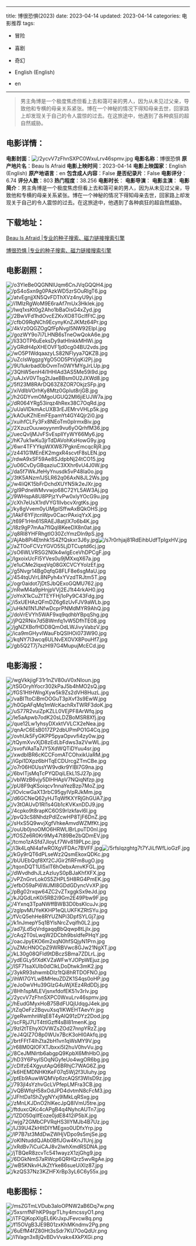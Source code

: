 
---
title: 博很恐惧(2023)
date: 2023-04-14
updated: 2023-04-14
categories: 电影推荐
tags:
- 冒险
- 喜剧
- 奇幻

- English (English)
- en
---


> 男主角博是一个极度焦虑但看上去和蔼可亲的男人，因为从未见过父亲，导致他和专横的母亲关系紧张。博在一个神秘的情况下得知母亲去世，回家路上却发现关于自己的令人震惊的过去。在这旅途中，他遇到了各种疯狂的超自然威胁。

## **电影详情**：

**电影封面**：<img src="https://image.tmdb.org/t/p/w200/2ycvV7zFhnSXPC0WxuLrv46spmv.jpg" alt="/2ycvV7zFhnSXPC0WxuLrv46spmv.jpg" title="/2ycvV7zFhnSXPC0WxuLrv46spmv.jpg">
**电影名称**：博很恐惧
**原产地片名**：Beau Is Afraid
**电影上映时间**：2023-04-14
**电影上映国家**：English (English)
**原产地语言**：en
**包含成人内容**：False
**是否纪录片**：False
**电影评分**：6.74
**评分人数**：803
**热门程度**：38.256
**电影时长**：
**电影导演**：
**电影主演**：
**电影简介**：男主角博是一个极度焦虑但看上去和蔼可亲的男人，因为从未见过父亲，导致他和专横的母亲关系紧张。博在一个神秘的情况下得知母亲去世，回家路上却发现关于自己的令人震惊的过去。在这旅途中，他遇到了各种疯狂的超自然威胁。

## **下载地址**：
[Beau Is Afraid |专业的种子搜索、磁力链接搜索引擎](https://movie.amd794.com:2083/?search=Beau%20Is%20Afraid&ordering=&mode=match_phrase&page_size=10&page=1)

[博很恐惧 |专业的种子搜索、磁力链接搜索引擎](https://movie.amd794.com:2083/?search=%E5%8D%9A%E5%BE%88%E6%81%90%E6%83%A7&ordering=&mode=match_phrase&page_size=10&page=1)
 

## **电影剧照**：
<img src="https://image.tmdb.org/t/p/original/o3YleBe0QGNNlUqm6CnJVqGQQH4.jpg" alt="/o3YleBe0QGNNlUqm6CnJVqGQQH4.jpg" title="/o3YleBe0QGNNlUqm6CnJVqGQQH4.jpg"><img src="https://image.tmdb.org/t/p/original/pS4oSxn9g0PAzkWD5zrSOuRIgT6.jpg" alt="/pS4oSxn9g0PAzkWD5zrSOuRIgT6.jpg" title="/pS4oSxn9g0PAzkWD5zrSOuRIgT6.jpg"><img src="https://image.tmdb.org/t/p/original/atvEgnjjXN5QvFDThXVz4nyU9yi.jpg" alt="/atvEgnjjXN5QvFDThXVz4nyU9yi.jpg" title="/atvEgnjjXN5QvFDThXVz4nyU9yi.jpg"><img src="https://image.tmdb.org/t/p/original/i1MlzRgWoM9E6raAf7mUx3HkIek.jpg" alt="/i1MlzRgWoM9E6raAf7mUx3HkIek.jpg" title="/i1MlzRgWoM9E6raAf7mUx3HkIek.jpg"><img src="https://image.tmdb.org/t/p/original/lwq1xsKt0g2Aho1bBaOisG4xZyd.jpg" alt="/lwq1xsKt0g2Aho1bBaOisG4xZyd.jpg" title="/lwq1xsKt0g2Aho1bBaOisG4xZyd.jpg"><img src="https://image.tmdb.org/t/p/original/2BwVFd1hdOvcEZKvXO8TGclfFtC.jpg" alt="/2BwVFd1hdOvcEZKvXO8TGclfFtC.jpg" title="/2BwVFd1hdOvcEZKvXO8TGclfFtC.jpg"><img src="https://image.tmdb.org/t/p/original/cfbO9RqNCh9EcynyKnZJKMz64Pr.jpg" alt="/cfbO9RqNCh9EcynyKnZJKMz64Pr.jpg" title="/cfbO9RqNCh9EcynyKnZJKMz64Pr.jpg"><img src="https://image.tmdb.org/t/p/original/4kVz0QGZOgQfFpNvgI5NW92Elpl.jpg" alt="/4kVz0QGZOgQfFpNvgI5NW92Elpl.jpg" title="/4kVz0QGZOgQfFpNvgI5NW92Elpl.jpg"><img src="https://image.tmdb.org/t/p/original/gozWY9o7i7LHNB6sTneOwQokA6e.jpg" alt="/gozWY9o7i7LHNB6sTneOwQokA6e.jpg" title="/gozWY9o7i7LHNB6sTneOwQokA6e.jpg"><img src="https://image.tmdb.org/t/p/original/li33OTP6uEeksDy9atHlnkkMHWi.jpg" alt="/li33OTP6uEeksDy9atHlnkkMHWi.jpg" title="/li33OTP6uEeksDy9atHlnkkMHWi.jpg"><img src="https://image.tmdb.org/t/p/original/yGRdH4pXHEOVF1jd0cg04BU2vds.jpg" alt="/yGRdH4pXHEOVF1jd0cg04BU2vds.jpg" title="/yGRdH4pXHEOVF1jd0cg04BU2vds.jpg"><img src="https://image.tmdb.org/t/p/original/wO5P1WdqaazyLS82NFlyya7QKZB.jpg" alt="/wO5P1WdqaazyLS82NFlyya7QKZB.jpg" title="/wO5P1WdqaazyLS82NFlyya7QKZB.jpg"><img src="https://image.tmdb.org/t/p/original/uZcIsWggzgYgO5OD5PtVjqKi2Pj.jpg" alt="/uZcIsWggzgYgO5OD5PtVjqKi2Pj.jpg" title="/uZcIsWggzgYgO5OD5PtVjqKi2Pj.jpg"><img src="https://image.tmdb.org/t/p/original/9U1ukrbad0bOvmTn0WYMYgJrLUp.jpg" alt="/9U1ukrbad0bOvmTn0WYMYgJrLUp.jpg" title="/9U1ukrbad0bOvmTn0WYMYgJrLUp.jpg"><img src="https://image.tmdb.org/t/p/original/3QhW5enH4i1HHlAd3AS5Me59i9d.jpg" alt="/3QhW5enH4i1HHlAd3AS5Me59i9d.jpg" title="/3QhW5enH4i1HHlAd3AS5Me59i9d.jpg"><img src="https://image.tmdb.org/t/p/original/uAJxV0VTsg2tJaeBBsm0U2JXWd8.jpg" alt="/uAJxV0VTsg2tJaeBBsm0U2JXWd8.jpg" title="/uAJxV0VTsg2tJaeBBsm0U2JXWd8.jpg"><img src="https://image.tmdb.org/t/p/original/5fI23M8RArDQ63Z8ZOR7OkjzSFp.jpg" alt="/5fI23M8RArDQ63Z8ZOR7OkjzSFp.jpg" title="/5fI23M8RArDQ63Z8ZOR7OkjzSFp.jpg"><img src="https://image.tmdb.org/t/p/original/xiVdlbVOrhKy8Mtz0GpIut8rjGB.jpg" alt="/xiVdlbVOrhKy8Mtz0GpIut8rjGB.jpg" title="/xiVdlbVOrhKy8Mtz0GpIut8rjGB.jpg"><img src="https://image.tmdb.org/t/p/original/h2GDYvmOMgoUGUQ2MI6jiEUJW7a.jpg" alt="/h2GDYvmOMgoUGUQ2MI6jiEUJW7a.jpg" title="/h2GDYvmOMgoUGUQ2MI6jiEUJW7a.jpg"><img src="https://image.tmdb.org/t/p/original/dR064YRg53irqz4hRex38C7OqRd.jpg" alt="/dR064YRg53irqz4hRex38C7OqRd.jpg" title="/dR064YRg53irqz4hRex38C7OqRd.jpg"><img src="https://image.tmdb.org/t/p/original/uUaVIDkmAcUXB3rEJEMrvVHLp5k.jpg" alt="/uUaVIDkmAcUXB3rEJEMrvVHLp5k.jpg" title="/uUaVIDkmAcUXB3rEJEMrvVHLp5k.jpg"><img src="https://image.tmdb.org/t/p/original/kAOuKZhlEmFEpamYt4GY4Qjr2i0.jpg" alt="/kAOuKZhlEmFEpamYt4GY4Qjr2i0.jpg" title="/kAOuKZhlEmFEpamYt4GY4Qjr2i0.jpg"><img src="https://image.tmdb.org/t/p/original/xuihfCLFy3Fx8NEoTm0plrmxBiv.jpg" alt="/xuihfCLFy3Fx8NEoTm0plrmxBiv.jpg" title="/xuihfCLFy3Fx8NEoTm0plrmxBiv.jpg"><img src="https://image.tmdb.org/t/p/original/2XzuzOuuwoyynm9vu6yOQrhfM36.jpg" alt="/2XzuzOuuwoyynm9vu6yOQrhfM36.jpg" title="/2XzuzOuuwoyynm9vu6yOQrhfM36.jpg"><img src="https://image.tmdb.org/t/p/original/uecQvIjMJvFSvEspllYyWY66My6.jpg" alt="/uecQvIjMJvFSvEspllYyWY66My6.jpg" title="/uecQvIjMJvFSvEspllYyWY66My6.jpg"><img src="https://image.tmdb.org/t/p/original/hK7uk1wKu3jrTdDAVohKsHowG9y.jpg" alt="/hK7uk1wKu3jrTdDAVohKsHowG9y.jpg" title="/hK7uk1wKu3jrTdDAVohKsHowG9y.jpg"><img src="https://image.tmdb.org/t/p/original/6wr4TFYYkpWXW87PgknEmcqcRjR.jpg" alt="/6wr4TFYYkpWXW87PgknEmcqcRjR.jpg" title="/6wr4TFYYkpWXW87PgknEmcqcRjR.jpg"><img src="https://image.tmdb.org/t/p/original/z441G1MEnEK2mgxR4scvtF8sLEN.jpg" alt="/z441G1MEnEK2mgxR4scvtF8sLEN.jpg" title="/z441G1MEnEK2mgxR4scvtF8sLEN.jpg"><img src="https://image.tmdb.org/t/p/original/rdwA9xSF59Ae8SJdpbNj24tCO15.jpg" alt="/rdwA9xSF59Ae8SJdpbNj24tCO15.jpg" title="/rdwA9xSF59Ae8SJdpbNj24tCO15.jpg"><img src="https://image.tmdb.org/t/p/original/u06CvDyGBqaziuC3XXhr6vU4J0W.jpg" alt="/u06CvDyGBqaziuC3XXhr6vU4J0W.jpg" title="/u06CvDyGBqaziuC3XXhr6vU4J0W.jpg"><img src="https://image.tmdb.org/t/p/original/da5f7WkJfeHyYnusdk5vP48Ia0o.jpg" alt="/da5f7WkJfeHyYnusdk5vP48Ia0o.jpg" title="/da5f7WkJfeHyYnusdk5vP48Ia0o.jpg"><img src="https://image.tmdb.org/t/p/original/3tK5ANzm1JSLR62q06AxN8JL2Ws.jpg" alt="/3tK5ANzm1JSLR62q06AxN8JL2Ws.jpg" title="/3tK5ANzm1JSLR62q06AxN8JL2Ws.jpg"><img src="https://image.tmdb.org/t/p/original/w4liQK15bFrDchdXUYN5lk2eJXr.jpg" alt="/w4liQK15bFrDchdXUYN5lk2eJXr.jpg" title="/w4liQK15bFrDchdXUYN5lk2eJXr.jpg"><img src="https://image.tmdb.org/t/p/original/gI9PdneWMvvwjo68C72YL5AW3Aj.jpg" alt="/gI9PdneWMvvwjo68C72YL5AW3Aj.jpg" title="/gI9PdneWMvvwjo68C72YL5AW3Aj.jpg"><img src="https://image.tmdb.org/t/p/original/9WHspA8U8PPjzYvPw0xIyYOcG9u.jpg" alt="/9WHspA8U8PPjzYvPw0xIyYOcG9u.jpg" title="/9WHspA8U8PPjzYvPw0xIyYOcG9u.jpg"><img src="https://image.tmdb.org/t/p/original/cXh7eUsX1rdVYG1lIvbcvXrgtKs.jpg" alt="/cXh7eUsX1rdVYG1lIvbcvXrgtKs.jpg" title="/cXh7eUsX1rdVYG1lIvbcvXrgtKs.jpg"><img src="https://image.tmdb.org/t/p/original/ky8gVvem0yUMjpISffwAxBQkOHS.jpg" alt="/ky8gVvem0yUMjpISffwAxBQkOHS.jpg" title="/ky8gVvem0yUMjpISffwAxBQkOHS.jpg"><img src="https://image.tmdb.org/t/p/original/lAkF6YFjtcnWpv0CacrPAxiqYxX.jpg" alt="/lAkF6YFjtcnWpv0CacrPAxiqYxX.jpg" title="/lAkF6YFjtcnWpv0CacrPAxiqYxX.jpg"><img src="https://image.tmdb.org/t/p/original/t69F1rHn61SRAEJ8atjIX7o6b4K.jpg" alt="/t69F1rHn61SRAEJ8atjIX7o6b4K.jpg" title="/t69F1rHn61SRAEJ8atjIX7o6b4K.jpg"><img src="https://image.tmdb.org/t/p/original/l8z9gP7mAa7fIQql8KeeDX8n0at.jpg" alt="/l8z9gP7mAa7fIQql8KeeDX8n0at.jpg" title="/l8z9gP7mAa7fIQql8KeeDX8n0at.jpg"><img src="https://image.tmdb.org/t/p/original/q8Rl8YHFRhgtIO30ZcYmzDln9pS.jpg" alt="/q8Rl8YHFRhgtIO30ZcYmzDln9pS.jpg" title="/q8Rl8YHFRhgtIO30ZcYmzDln9pS.jpg"><img src="https://image.tmdb.org/t/p/original/AjAb8Pi4Etnhk1S4ZfQskxr3J6y.jpg" alt="/AjAb8Pi4Etnhk1S4ZfQskxr3J6y.jpg" title="/AjAb8Pi4Etnhk1S4ZfQskxr3J6y.jpg"><img src="https://image.tmdb.org/t/p/original/s7r0rhjaj81RdEihbUdfTpIgxHV.jpg" alt="/s7r0rhjaj81RdEihbUdfTpIgxHV.jpg" title="/s7r0rhjaj81RdEihbUdfTpIgxHV.jpg"><img src="https://image.tmdb.org/t/p/original/aZTOoFCVzYGVO55LjDTCuptd6cj.jpg" alt="/aZTOoFCVzYGVO55LjDTCuptd6cj.jpg" title="/aZTOoFCVzYGVO55LjDTCuptd6cj.jpg"><img src="https://image.tmdb.org/t/p/original/sO6WLVRSG2N0k4wlgEceVhDPCgF.jpg" alt="/sO6WLVRSG2N0k4wlgEceVhDPCgF.jpg" title="/sO6WLVRSG2N0k4wlgEceVhDPCgF.jpg"><img src="https://image.tmdb.org/t/p/original/lgxoixUcFI5YVes0u9jMXxqX67a.jpg" alt="/lgxoixUcFI5YVes0u9jMXxqX67a.jpg" title="/lgxoixUcFI5YVes0u9jMXxqX67a.jpg"><img src="https://image.tmdb.org/t/p/original/e1uCMe2lqxqVq08GXCVCYYoIzEf.jpg" alt="/e1uCMe2lqxqVq08GXCVCYYoIzEf.jpg" title="/e1uCMe2lqxqVq08GXCVCYYoIzEf.jpg"><img src="https://image.tmdb.org/t/p/original/g5Nvgr14Bg0qfqG8FLF8e6sgMaU.jpg" alt="/g5Nvgr14Bg0qfqG8FLF8e6sgMaU.jpg" title="/g5Nvgr14Bg0qfqG8FLF8e6sgMaU.jpg"><img src="https://image.tmdb.org/t/p/original/454tqUVrL8NPyh4xYVzdTRJtm5T.jpg" alt="/454tqUVrL8NPyh4xYVzdTRJtm5T.jpg" title="/454tqUVrL8NPyh4xYVzdTRJtm5T.jpg"><img src="https://image.tmdb.org/t/p/original/ogr0aidot7jDtSJbQExoGQMU762.jpg" alt="/ogr0aidot7jDtSJbQExoGQMU762.jpg" title="/ogr0aidot7jDtSJbQExoGQMU762.jpg"><img src="https://image.tmdb.org/t/p/original/nRwM4a9pHnjpVVj2EJ1t44rkAH0.jpg" alt="/nRwM4a9pHnjpVVj2EJ1t44rkAH0.jpg" title="/nRwM4a9pHnjpVVj2EJ1t44rkAH0.jpg"><img src="https://image.tmdb.org/t/p/original/oYnX1kCuZfTEYFHj1oPy9C43Fdg.jpg" alt="/oYnX1kCuZfTEYFHj1oPy9C43Fdg.jpg" title="/oYnX1kCuZfTEYFHj1oPy9C43Fdg.jpg"><img src="https://image.tmdb.org/t/p/original/i5xUEHAzQFmDZ6g6zUvFJV9aWLb.jpg" alt="/i5xUEHAzQFmDZ6g6zUvFJV9aWLb.jpg" title="/i5xUEHAzQFmDZ6g6zUvFJV9aWLb.jpg"><img src="https://image.tmdb.org/t/p/original/uHkNl1N1JNfwDcprPNMdMYR9AhQ.jpg" alt="/uHkNl1N1JNfwDcprPNMdMYR9AhQ.jpg" title="/uHkNl1N1JNfwDcprPNMdMYR9AhQ.jpg"><img src="https://image.tmdb.org/t/p/original/doVrEVYh5WAF9xq9qdhbYBpqShg.jpg" alt="/doVrEVYh5WAF9xq9qdhbYBpqShg.jpg" title="/doVrEVYh5WAF9xq9qdhbYBpqShg.jpg"><img src="https://image.tmdb.org/t/p/original/jPQ2RNix7d5BWmfq1vW5DfhTE08.jpg" alt="/jPQ2RNix7d5BWmfq1vW5DfhTE08.jpg" title="/jPQ2RNix7d5BWmfq1vW5DfhTE08.jpg"><img src="https://image.tmdb.org/t/p/original/jgNZXBofHDD8QmOdLWJivyVabzV.jpg" alt="/jgNZXBofHDD8QmOdLWJivyVabzV.jpg" title="/jgNZXBofHDD8QmOdLWJivyVabzV.jpg"><img src="https://image.tmdb.org/t/p/original/ica9mGHyvlWauFbQSlHOi073W90.jpg" alt="/ica9mGHyvlWauFbQSlHOi073W90.jpg" title="/ica9mGHyvlWauFbQSlHOi073W90.jpg"><img src="https://image.tmdb.org/t/p/original/kqNY7I3wcq6ULNvEXOVX8PouHf7.jpg" alt="/kqNY7I3wcq6ULNvEXOVX8PouHf7.jpg" title="/kqNY7I3wcq6ULNvEXOVX8PouHf7.jpg"><img src="https://image.tmdb.org/t/p/original/gb5Q2T7j7szHl97G4MupujMcECd.jpg" alt="/gb5Q2T7j7szHl97G4MupujMcECd.jpg" title="/gb5Q2T7j7szHl97G4MupujMcECd.jpg">

## **电影海报**：
<img src="https://image.tmdb.org/t/p/original/wgVkkjigF31r1nZV80uV0xNIoun.jpg" alt="/wgVkkjigF31r1nZV80uV0xNIoun.jpg" title="/wgVkkjigF31r1nZV80uV0xNIoun.jpg"><img src="https://image.tmdb.org/t/p/original/tSGOryhYocr302kPaJ5b4hMO2sQ.jpg" alt="/tSGOryhYocr302kPaJ5b4hMO2sQ.jpg" title="/tSGOryhYocr302kPaJ5b4hMO2sQ.jpg"><img src="https://image.tmdb.org/t/p/original/fGS1HtHWngXyw5k9Zs2dVH8HuzL.jpg" alt="/fGS1HtHWngXyw5k9Zs2dVH8HuzL.jpg" title="/fGS1HtHWngXyw5k9Zs2dVH8HuzL.jpg"><img src="https://image.tmdb.org/t/p/original/vaBITtoCiBmOOGuT3pXvf3s9EwW.jpg" alt="/vaBITtoCiBmOOGuT3pXvf3s9EwW.jpg" title="/vaBITtoCiBmOOGuT3pXvf3s9EwW.jpg"><img src="https://image.tmdb.org/t/p/original/h0GpAFqMq1mWcKachRxTWRF3doK.jpg" alt="/h0GpAFqMq1mWcKachRxTWRF3doK.jpg" title="/h0GpAFqMq1mWcKachRxTWRF3doK.jpg"><img src="https://image.tmdb.org/t/p/original/uS77R2vuiZpKZLL0VEjPF8ArWfq.jpg" alt="/uS77R2vuiZpKZLL0VEjPF8ArWfq.jpg" title="/uS77R2vuiZpKZLL0VEjPF8ArWfq.jpg"><img src="https://image.tmdb.org/t/p/original/le5aApwb7odK20sLDZBoMSR8Xfj.jpg" alt="/le5aApwb7odK20sLDZBoMSR8Xfj.jpg" title="/le5aApwb7odK20sLDZBoMSR8Xfj.jpg"><img src="https://image.tmdb.org/t/p/original/que12Lw1yhsyDXxktVVLCX2eNea.jpg" alt="/que12Lw1yhsyDXxktVVLCX2eNea.jpg" title="/que12Lw1yhsyDXxktVVLCX2eNea.jpg"><img src="https://image.tmdb.org/t/p/original/qnArC6EsB017ZP2dbUPmPO1G4Cq.jpg" alt="/qnArC6EsB017ZP2dbUPmPO1G4Cq.jpg" title="/qnArC6EsB017ZP2dbUPmPO1G4Cq.jpg"><img src="https://image.tmdb.org/t/p/original/ovhUk5FyGKPP5pyaOpvvfi4zy0w.jpg" alt="/ovhUk5FyGKPP5pyaOpvvfi4zy0w.jpg" title="/ovhUk5FyGKPP5pyaOpvvfi4zy0w.jpg"><img src="https://image.tmdb.org/t/p/original/tQymXvvXjD8zEdLbFdws3a2VwWL.jpg" alt="/tQymXvvXjD8zEdLbFdws3a2VwWL.jpg" title="/tQymXvvXjD8zEdLbFdws3a2VwWL.jpg"><img src="https://image.tmdb.org/t/p/original/svofVAaTa7JY5XdWQTiDYuu4sr.jpg" alt="/svofVAaTa7JY5XdWQTiDYuu4sr.jpg" title="/svofVAaTa7JY5XdWQTiDYuu4sr.jpg"><img src="https://image.tmdb.org/t/p/original/xwdbIBR6cKCCFomATCOhxikUaRM.jpg" alt="/xwdbIBR6cKCCFomATCOhxikUaRM.jpg" title="/xwdbIBR6cKCCFomATCOhxikUaRM.jpg"><img src="https://image.tmdb.org/t/p/original/iGpi1DXpz6bHTqECDUrcgZTmCBe.jpg" alt="/iGpi1DXpz6bHTqECDUrcgZTmCBe.jpg" title="/iGpi1DXpz6bHTqECDUrcgZTmCBe.jpg"><img src="https://image.tmdb.org/t/p/original/o7r06H0UssYW9vdkr9YIBl7G9na.jpg" alt="/o7r06H0UssYW9vdkr9YIBl7G9na.jpg" title="/o7r06H0UssYW9vdkr9YIBl7G9na.jpg"><img src="https://image.tmdb.org/t/p/original/6bvITjsMqTcPYQDqiLEkL1SJ27p.jpg" alt="/6bvITjsMqTcPYQDqiLEkL1SJ27p.jpg" title="/6bvITjsMqTcPYQDqiLEkL1SJ27p.jpg"><img src="https://image.tmdb.org/t/p/original/vblWzB6vjy5DlHHApV7NQiqNfzp.jpg" alt="/vblWzB6vjy5DlHHApV7NQiqNfzp.jpg" title="/vblWzB6vjy5DlHHApV7NQiqNfzp.jpg"><img src="https://image.tmdb.org/t/p/original/pU8F9qKSoiqcv1nnaYezBzp7MoZ.jpg" alt="/pU8F9qKSoiqcv1nnaYezBzp7MoZ.jpg" title="/pU8F9qKSoiqcv1nnaYezBzp7MoZ.jpg"><img src="https://image.tmdb.org/t/p/original/lOvlcwGaX13rbC95gyIVpRJkMm.jpg" alt="/lOvlcwGaX13rbC95gyIVpRJkMm.jpg" title="/lOvlcwGaX13rbC95gyIVpRJkMm.jpg"><img src="https://image.tmdb.org/t/p/original/d6GCNeQ62yHJTqWfKXYRjGhGUA7.jpg" alt="/d6GCNeQ62yHJTqWfKXYRjGhGUA7.jpg" title="/d6GCNeQ62yHJTqWfKXYRjGhGUA7.jpg"><img src="https://image.tmdb.org/t/p/original/v3tOAUvD1Rl1s4Gb1cKVKxnDDJ9.jpg" alt="/v3tOAUvD1Rl1s4Gb1cKVKxnDDJ9.jpg" title="/v3tOAUvD1Rl1s4Gb1cKVKxnDDJ9.jpg"><img src="https://image.tmdb.org/t/p/original/4cpko9t8rapKC6OS9rIzkfavl6l.jpg" alt="/4cpko9t8rapKC6OS9rIzkfavl6l.jpg" title="/4cpko9t8rapKC6OS9rIzkfavl6l.jpg"><img src="https://image.tmdb.org/t/p/original/pvQ3cS8NhdzPdIZcwHP8TjF6DnZ.jpg" alt="/pvQ3cS8NhdzPdIZcwHP8TjF6DnZ.jpg" title="/pvQ3cS8NhdzPdIZcwHP8TjF6DnZ.jpg"><img src="https://image.tmdb.org/t/p/original/sHxS5Q9wvjXgfVhkeAmvdWZMfKt.jpg" alt="/sHxS5Q9wvjXgfVhkeAmvdWZMfKt.jpg" title="/sHxS5Q9wvjXgfVhkeAmvdWZMfKt.jpg"><img src="https://image.tmdb.org/t/p/original/ouUb0jnoOMO6HRWLlBrLpuTD0nI.jpg" alt="/ouUb0jnoOMO6HRWLlBrLpuTD0nI.jpg" title="/ouUb0jnoOMO6HRWLlBrLpuTD0nI.jpg"><img src="https://image.tmdb.org/t/p/original/fOSZe6R0Kr9My47t89Be2bQDmEV.jpg" alt="/fOSZe6R0Kr9My47t89Be2bQDmEV.jpg" title="/fOSZe6R0Kr9My47t89Be2bQDmEV.jpg"><img src="https://image.tmdb.org/t/p/original/tcmo1zASfd7JloyLf7Wv819PLpc.jpg" alt="/tcmo1zASfd7JloyLf7Wv819PLpc.jpg" title="/tcmo1zASfd7JloyLf7Wv819PLpc.jpg"><img src="https://image.tmdb.org/t/p/original/i3k4LqNI4afwROXgVFDAc7BVFF.jpg" alt="/i3k4LqNI4afwROXgVFDAc7BVFF.jpg" title="/i3k4LqNI4afwROXgVFDAc7BVFF.jpg"><img src="https://image.tmdb.org/t/p/original/5rfsIqzghtg7t7YJiLfWfLioGzF.jpg" alt="/5rfsIqzghtg7t7YJiLfWfLioGzF.jpg" title="/5rfsIqzghtg7t7YJiLfWfLioGzF.jpg"><img src="https://image.tmdb.org/t/p/original/kGy9rQT6dPLseWz2QsmEkoxQDKc.jpg" alt="/kGy9rQT6dPLseWz2QsmEkoxQDKc.jpg" title="/kGy9rQT6dPLseWz2QsmEkoxQDKc.jpg"><img src="https://image.tmdb.org/t/p/original/bUUEbQqf8Xf2CJGir2fiRFm8ugO.jpg" alt="/bUUEbQqf8Xf2CJGir2fiRFm8ugO.jpg" title="/bUUEbQqf8Xf2CJGir2fiRFm8ugO.jpg"><img src="https://image.tmdb.org/t/p/original/tqonDQT1UI5xlT6hOebxAmvKFGL.jpg" alt="/tqonDQT1UI5xlT6hOebxAmvKFGL.jpg" title="/tqonDQT1UI5xlT6hOebxAmvKFGL.jpg"><img src="https://image.tmdb.org/t/p/original/dWvdhdhJLzAzIuyS0pBJaKhfXFX.jpg" alt="/dWvdhdhJLzAzIuyS0pBJaKhfXFX.jpg" title="/dWvdhdhJLzAzIuyS0pBJaKhfXFX.jpg"><img src="https://image.tmdb.org/t/p/original/vPZnGnrLok0S5ZHPL5H8RG4PmEK.jpg" alt="/vPZnGnrLok0S5ZHPL5H8RG4PmEK.jpg" title="/vPZnGnrLok0S5ZHPL5H8RG4PmEK.jpg"><img src="https://image.tmdb.org/t/p/original/efbO59aPi6WJMI8GDdGDyncVvXP.jpg" alt="/efbO59aPi6WJMI8GDdGDyncVvXP.jpg" title="/efbO59aPi6WJMI8GDdGDyncVvXP.jpg"><img src="https://image.tmdb.org/t/p/original/pBg02rxqw64ZC2vZTxggkSx9eJd.jpg" alt="/pBg02rxqw64ZC2vZTxggkSx9eJd.jpg" title="/pBg02rxqw64ZC2vZTxggkSx9eJd.jpg"><img src="https://image.tmdb.org/t/p/original/kJQGdLnK0i5RB2i9Gm2E49Pbw9F.jpg" alt="/kJQGdLnK0i5RB2i9Gm2E49Pbw9F.jpg" title="/kJQGdLnK0i5RB2i9Gm2E49Pbw9F.jpg"><img src="https://image.tmdb.org/t/p/original/4Yxnq3TpaNWffBWB3D0bsKIcuJv.jpg" alt="/4Yxnq3TpaNWffBWB3D0bsKIcuJv.jpg" title="/4Yxnq3TpaNWffBWB3D0bsKIcuJv.jpg"><img src="https://image.tmdb.org/t/p/original/zglpvMUYeKKHP1eQLUKFKZRtSYu.jpg" alt="/zglpvMUYeKKHP1eQLUKFKZRtSYu.jpg" title="/zglpvMUYeKKHP1eQLUKFKZRtSYu.jpg"><img src="https://image.tmdb.org/t/p/original/fVcQ5ehHe8RYUZNPi3DpfSYLGj7.jpg" alt="/fVcQ5ehHe8RYUZNPi3DpfSYLGj7.jpg" title="/fVcQ5ehHe8RYUZNPi3DpfSYLGj7.jpg"><img src="https://image.tmdb.org/t/p/original/k1nJmepY5q1BYlsNrcZvqifh0L2.jpg" alt="/k1nJmepY5q1BYlsNrcZvqifh0L2.jpg" title="/k1nJmepY5q1BYlsNrcZvqifh0L2.jpg"><img src="https://image.tmdb.org/t/p/original/ad7jLd5qVrdgaqqBbQqwp8tLjIx.jpg" alt="/ad7jLd5qVrdgaqqBbQqwp8tLjIx.jpg" title="/ad7jLd5qVrdgaqqBbQqwp8tLjIx.jpg"><img src="https://image.tmdb.org/t/p/original/cAq2T0sLwqW2DCbh9bsldfePHqY.jpg" alt="/cAq2T0sLwqW2DCbh9bsldfePHqY.jpg" title="/cAq2T0sLwqW2DCbh9bsldfePHqY.jpg"><img src="https://image.tmdb.org/t/p/original/oacJpyEKO6m2xqN0hfSQjyN1Prn.jpg" alt="/oacJpyEKO6m2xqN0hfSQjyN1Prn.jpg" title="/oacJpyEKO6m2xqN0hfSQjyN1Prn.jpg"><img src="https://image.tmdb.org/t/p/original/uZMcHNOCpZ9WRBVwc8GJw21NgXT.jpg" alt="/uZMcHNOCpZ9WRBVwc8GJw21NgXT.jpg" title="/uZMcHNOCpZ9WRBVwc8GJw21NgXT.jpg"><img src="https://image.tmdb.org/t/p/original/kL30g08QFId9tDBczSBma7ZDLrL.jpg" alt="/kL30g08QFId9tDBczSBma7ZDLrL.jpg" title="/kL30g08QFId9tDBczSBma7ZDLrL.jpg"><img src="https://image.tmdb.org/t/p/original/ydEGLy5fXdKVZaWFwYJOPpWEjuz.jpg" alt="/ydEGLy5fXdKVZaWFwYJOPpWEjuz.jpg" title="/ydEGLy5fXdKVZaWFwYJOPpWEjuz.jpg"><img src="https://image.tmdb.org/t/p/original/lSF71saXUlb0dCIkLDoDtwk3mK2.jpg" alt="/lSF71saXUlb0dCIkLDoDtwk3mK2.jpg" title="/lSF71saXUlb0dCIkLDoDtwk3mK2.jpg"><img src="https://image.tmdb.org/t/p/original/3ykR93shwmbDIz1tQi8hRTDOFNO.jpg" alt="/3ykR93shwmbDIz1tQi8hRTDOFNO.jpg" title="/3ykR93shwmbDIz1tQi8hRTDOFNO.jpg"><img src="https://image.tmdb.org/t/p/original/ihWI7GYLwBMHeuZDZK1S4qs0oHP.jpg" alt="/ihWI7GYLwBMHeuZDZK1S4qs0oHP.jpg" title="/ihWI7GYLwBMHeuZDZK1S4qs0oHP.jpg"><img src="https://image.tmdb.org/t/p/original/eJo0wVHu39GIzG4uWjXEz4RdDDj.jpg" alt="/eJo0wVHu39GIzG4uWjXEz4RdDDj.jpg" title="/eJo0wVHu39GIzG4uWjXEz4RdDDj.jpg"><img src="https://image.tmdb.org/t/p/original/8Hh1spMLEVjsnxfdofEK51v3rIv.jpg" alt="/8Hh1spMLEVjsnxfdofEK51v3rIv.jpg" title="/8Hh1spMLEVjsnxfdofEK51v3rIv.jpg"><img src="https://image.tmdb.org/t/p/original/2ycvV7zFhnSXPC0WxuLrv46spmv.jpg" alt="/2ycvV7zFhnSXPC0WxuLrv46spmv.jpg" title="/2ycvV7zFhnSXPC0WxuLrv46spmv.jpg"><img src="https://image.tmdb.org/t/p/original/hEudGMyxHoB75BdFUQjUdqgJ4ek.jpg" alt="/hEudGMyxHoB75BdFUQjUdqgJ4ek.jpg" title="/hEudGMyxHoB75BdFUQjUdqgJ4ek.jpg"><img src="https://image.tmdb.org/t/p/original/tZqOeFz2BqvuXsq1IKWEHTAevYr.jpg" alt="/tZqOeFz2BqvuXsq1IKWEHTAevYr.jpg" title="/tZqOeFz2BqvuXsq1IKWEHTAevYr.jpg"><img src="https://image.tmdb.org/t/p/original/geRwmhnWqE8T4yAlQ91zDYz2Dod.jpg" alt="/geRwmhnWqE8T4yAlQ91zDYz2Dod.jpg" title="/geRwmhnWqE8T4yAlQ91zDYz2Dod.jpg"><img src="https://image.tmdb.org/t/p/original/scFRjJ7UT4ttIGzff4sBl81menK.jpg" alt="/scFRjJ7UT4ttIGzff4sBl81menK.jpg" title="/scFRjJ7UT4ttIGzff4sBl81menK.jpg"><img src="https://image.tmdb.org/t/p/original/9zI2tTEhyXOVWZsZOd27nnpYRzZ.jpg" alt="/9zI2tTEhyXOVWZsZOd27nnpYRzZ.jpg" title="/9zI2tTEhyXOVWZsZOd27nnpYRzZ.jpg"><img src="https://image.tmdb.org/t/p/original/eJ4QIZ7O8p0WUx7BcK3oHI0Akfq.jpg" alt="/eJ4QIZ7O8p0WUx7BcK3oHI0Akfq.jpg" title="/eJ4QIZ7O8p0WUx7BcK3oHI0Akfq.jpg"><img src="https://image.tmdb.org/t/p/original/brtFFtT4IhZta2bH1vn1qWsMY9V.jpg" alt="/brtFFtT4IhZta2bH1vn1qWsMY9V.jpg" title="/brtFFtT4IhZta2bH1vn1qWsMY9V.jpg"><img src="https://image.tmdb.org/t/p/original/r68M0QIOFXTJbxxi5I2huV0hvVu.jpg" alt="/r68M0QIOFXTJbxxi5I2huV0hvVu.jpg" title="/r68M0QIOFXTJbxxi5I2huV0hvVu.jpg"><img src="https://image.tmdb.org/t/p/original/8CeJMNlrtb6abgpQ9KpbX6MhHbO.jpg" alt="/8CeJMNlrtb6abgpQ9KpbX6MhHbO.jpg" title="/8CeJMNlrtb6abgpQ9KpbX6MhHbO.jpg"><img src="https://image.tmdb.org/t/p/original/hD3Y6PsylSOqNGyfeUo4wgOR6bg.jpg" alt="/hD3Y6PsylSOqNGyfeUo4wgOR6bg.jpg" title="/hD3Y6PsylSOqNGyfeUo4wgOR6bg.jpg"><img src="https://image.tmdb.org/t/p/original/cDlfzE4XgyutApQ6BRhjC7WAG6Z.jpg" alt="/cDlfzE4XgyutApQ6BRhjC7WAG6Z.jpg" title="/cDlfzE4XgyutApQ6BRhjC7WAG6Z.jpg"><img src="https://image.tmdb.org/t/p/original/k6HEMDNHKtKeF07q5Wj2f3Uluhy.jpg" alt="/k6HEMDNHKtKeF07q5Wj2f3Uluhy.jpg" title="/k6HEMDNHKtKeF07q5Wj2f3Uluhy.jpg"><img src="https://image.tmdb.org/t/p/original/ptEb9AuwWQMVp6zcAQSf3WIsD9z.jpg" alt="/ptEb9AuwWQMVp6zcAQSf3WIsD9z.jpg" title="/ptEb9AuwWQMVp6zcAQSf3WIsD9z.jpg"><img src="https://image.tmdb.org/t/p/original/793jI4sYzhvGcLVPfepLMFra3CB.jpg" alt="/793jI4sYzhvGcLVPfepLMFra3CB.jpg" title="/793jI4sYzhvGcLVPfepLMFra3CB.jpg"><img src="https://image.tmdb.org/t/p/original/vQBWfqH58xOdJPD4dvtmN8cFcM3.jpg" alt="/vQBWfqH58xOdJPD4dvtmN8cFcM3.jpg" title="/vQBWfqH58xOdJPD4dvtmN8cFcM3.jpg"><img src="https://image.tmdb.org/t/p/original/JFhtDa1ShZygNYxj9lMkLqRSxg.jpg" alt="/JFhtDa1ShZygNYxj9lMkLqRSxg.jpg" title="/JFhtDa1ShZygNYxj9lMkLqRSxg.jpg"><img src="https://image.tmdb.org/t/p/original/zMnLKJDnO2hlKecJpQ8lVmU5tre.jpg" alt="/zMnLKJDnO2hlKecJpQ8lVmU5tre.jpg" title="/zMnLKJDnO2hlKecJpQ8lVmU5tre.jpg"><img src="https://image.tmdb.org/t/p/original/ftduxcQKc4cAPgB4q4NyhcAUTn7.jpg" alt="/ftduxcQKc4cAPgB4q4NyhcAUTn7.jpg" title="/ftduxcQKc4cAPgB4q4NyhcAUTn7.jpg"><img src="https://image.tmdb.org/t/p/original/1ZD050qIlfEoze0jdE8412iP5bX.jpg" alt="/1ZD050qIlfEoze0jdE8412iP5bX.jpg" title="/1ZD050qIlfEoze0jdE8412iP5bX.jpg"><img src="https://image.tmdb.org/t/p/original/wjg72GMbCPVRqHS3IlYMJb4B7Uz.jpg" alt="/wjg72GMbCPVRqHS3IlYMJb4B7Uz.jpg" title="/wjg72GMbCPVRqHS3IlYMJb4B7Uz.jpg"><img src="https://image.tmdb.org/t/p/original/lJ39U4ZkHItDIYMEgxo0UDfxYrp.jpg" alt="/lJ39U4ZkHItDIYMEgxo0UDfxYrp.jpg" title="/lJ39U4ZkHItDIYMEgxo0UDfxYrp.jpg"><img src="https://image.tmdb.org/t/p/original/lP7B7st3MdDwZWHjVDpo9s5mjSe.jpg" alt="/lP7B7st3MdDwZWHjVDpo9s5mjSe.jpg" title="/lP7B7st3MdDwZWHjVDpo9s5mjSe.jpg"><img src="https://image.tmdb.org/t/p/original/oKINtuddQJAb0BflJGw4KnJ1Unj.jpg" alt="/oKINtuddQJAb0BflJGw4KnJ1Unj.jpg" title="/oKINtuddQJAb0BflJGw4KnJ1Unj.jpg"><img src="https://image.tmdb.org/t/p/original/xRdBv7iCuiCAJ8v2lwhXmdRSDNA.jpg" alt="/xRdBv7iCuiCAJ8v2lwhXmdRSDNA.jpg" title="/xRdBv7iCuiCAJ8v2lwhXmdRSDNA.jpg"><img src="https://image.tmdb.org/t/p/original/jTBQeR8zcvTc541wayzX1zjGhg9.jpg" alt="/jTBQeR8zcvTc541wayzX1zjGhg9.jpg" title="/jTBQeR8zcvTc541wayzX1zjGhg9.jpg"><img src="https://image.tmdb.org/t/p/original/6DGkNmS7aRWcp6QRHQrz5wvRgAe.jpg" alt="/6DGkNmS7aRWcp6QRHQrz5wvRgAe.jpg" title="/6DGkNmS7aRWcp6QRHQrz5wvRgAe.jpg"><img src="https://image.tmdb.org/t/p/original/wB5KNkvHJkZtYke86sueUiXIz87.jpg" alt="/wB5KNkvHJkZtYke86sueUiXIz87.jpg" title="/wB5KNkvHJkZtYke86sueUiXIz87.jpg"><img src="https://image.tmdb.org/t/p/original/kzQS37Nz3KZHFXrBp3yL6C6y55x.jpg" alt="/kzQS37Nz3KZHFXrBp3yL6C6y55x.jpg" title="/kzQS37Nz3KZHFXrBp3yL6C6y55x.jpg">

## **电影图标**：
<img src="https://image.tmdb.org/t/p/original/msZGTmLVDub3aloOPNW2aB6Dq7w.png" alt="/msZGTmLVDub3aloOPNW2aB6Dq7w.png" title="/msZGTmLVDub3aloOPNW2aB6Dq7w.png"><img src="https://image.tmdb.org/t/p/original/5xsrnfNFhKP9sgrTLhy4mcssyO1.png" alt="/5xsrnfNFhKP9sgrTLhy4mcssyO1.png" title="/5xsrnfNFhKP9sgrTLhy4mcssyO1.png"><img src="https://image.tmdb.org/t/p/original/iTFQjKopXIgEL6KrJxpJFevcw8q.png" alt="/iTFQjKopXIgEL6KrJxpJFevcw8q.png" title="/iTFQjKopXIgEL6KrJxpJFevcw8q.png"><img src="https://image.tmdb.org/t/p/original/f15OVgB3JE9B01zxKhMKndmv2Pg.png" alt="/f15OVgB3JE9B01zxKhMKndmv2Pg.png" title="/f15OVgB3JE9B01zxKhMKndmv2Pg.png"><img src="https://image.tmdb.org/t/p/original/6uEfM4fZ80Ht3sSdr7KU7OoQdUr.png" alt="/6uEfM4fZ80Ht3sSdr7KU7OoQdUr.png" title="/6uEfM4fZ80Ht3sSdr7KU7OoQdUr.png"><img src="https://image.tmdb.org/t/p/original/i1Vagn3x8jQvBDvVvakx4XkPXGi.png" alt="/i1Vagn3x8jQvBDvVvakx4XkPXGi.png" title="/i1Vagn3x8jQvBDvVvakx4XkPXGi.png">
